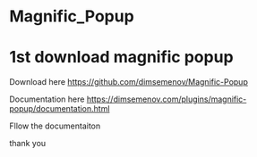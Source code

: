 # Magnific_Popup
<h1>1st download magnific popup</h1>

Download here https://github.com/dimsemenov/Magnific-Popup

Documentation here https://dimsemenov.com/plugins/magnific-popup/documentation.html

Fllow the documentaiton 




thank you 
